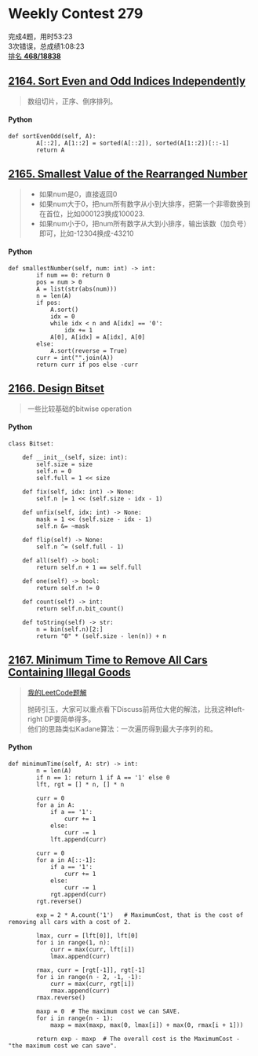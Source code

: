 # Weekly Contest 279  

完成4题，用时53:23\
3次错误，总成绩1:08:23\
[排名 **468/18838**](https://leetcode.com/contest/weekly-contest-279/ranking)

## [2164. Sort Even and Odd Indices Independently](https://leetcode.com/problems/sort-even-and-odd-indices-independently/)

> 数组切片，正序、倒序排列。

#### **Python**
```python3
def sortEvenOdd(self, A):
        A[::2], A[1::2] = sorted(A[::2]), sorted(A[1::2])[::-1]
        return A
```

## [2165. Smallest Value of the Rearranged Number](https://leetcode.com/problems/smallest-value-of-the-rearranged-number/)

> - 如果num是0，直接返回0
> - 如果num大于0，把num所有数字从小到大排序，把第一个非零数换到在首位，比如000123换成100023.
> - 如果num小于0，把num所有数字从大到小排序，输出该数（加负号）即可，比如-12304换成-43210

#### Python
```python3
def smallestNumber(self, num: int) -> int:
        if num == 0: return 0
        pos = num > 0
        A = list(str(abs(num)))
        n = len(A)
        if pos:
            A.sort()
            idx = 0
            while idx < n and A[idx] == '0':
                idx += 1
            A[0], A[idx] = A[idx], A[0]
        else:
            A.sort(reverse = True)
        curr = int("".join(A))
        return curr if pos else -curr
```

## [2166. Design Bitset](https://leetcode.com/problems/design-bitset/)

> 一些比较基础的bitwise operation

#### Python
```python3
class Bitset:

    def __init__(self, size: int):
        self.size = size
        self.n = 0
        self.full = 1 << size

    def fix(self, idx: int) -> None:
        self.n |= 1 << (self.size - idx - 1)

    def unfix(self, idx: int) -> None:
        mask = 1 << (self.size - idx - 1)
        self.n &= ~mask

    def flip(self) -> None:
        self.n ^= (self.full - 1)

    def all(self) -> bool:
        return self.n + 1 == self.full

    def one(self) -> bool:
        return self.n != 0

    def count(self) -> int:
        return self.n.bit_count()
    
    def toString(self) -> str:
        n = bin(self.n)[2:]
        return "0" * (self.size - len(n)) + n
```

## [2167. Minimum Time to Remove All Cars Containing Illegal Goods](https://leetcode.com/problems/minimum-time-to-remove-all-cars-containing-illegal-goods/)

> [我的LeetCode题解](https://leetcode.com/problems/minimum-time-to-remove-all-cars-containing-illegal-goods/discuss/1748452/Python-Explanation-with-pictures.-Prefix-and-Suffix.)
> 
> 抛砖引玉，大家可以重点看下Discuss前两位大佬的解法，比我这种left-right DP要简单得多。\
> 他们的思路类似Kadane算法：一次遍历得到最大子序列的和。


#### Python

```python3
def minimumTime(self, A: str) -> int:
        n = len(A)
        if n == 1: return 1 if A == '1' else 0
        lft, rgt = [] * n, [] * n
        
        curr = 0
        for a in A:
            if a == '1':
                curr += 1
            else:
                curr -= 1
            lft.append(curr)
            
        curr = 0
        for a in A[::-1]:
            if a == '1':
                curr += 1
            else:
                curr -= 1
            rgt.append(curr)
        rgt.reverse()

        exp = 2 * A.count('1')   # MaximumCost, that is the cost of removing all cars with a cost of 2.
            
        lmax, curr = [lft[0]], lft[0]
        for i in range(1, n):
            curr = max(curr, lft[i])
            lmax.append(curr)
            
        rmax, curr = [rgt[-1]], rgt[-1]
        for i in range(n - 2, -1, -1):
            curr = max(curr, rgt[i])
            rmax.append(curr)            
        rmax.reverse()
        
        maxp = 0  # The maximum cost we can SAVE.
        for i in range(n - 1):
            maxp = max(maxp, max(0, lmax[i]) + max(0, rmax[i + 1]))

        return exp - maxp  # The overall cost is the MaximumCost - "the maximum cost we can save".
```
